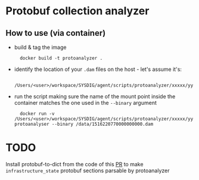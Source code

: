 # Protobuf collection analyzer

## How to use (via container)

- build & tag the image

        docker build -t protoanalyzer .

- identify the location of your `.dam` files on the host - let's assume it's:

        /Users/<user>/workspace/SYSDIG/agent/scripts/protoanalyzer/xxxxx/yyyyyy/

- run the script making sure the name of the mount point inside the container matches the one used in the `--binary` argument

        docker run -v /Users/<user>/workspace/SYSDIG/agent/scripts/protoanalyzer/xxxxx/yyyyyy/:/data protoanalyser --binary /data/1516220770000000000.dam
        
# TODO

Install protobuf-to-dict from the code of this [PR](https://github.com/benhodgson/protobuf-to-dict/pull/18) to make `infrastructure_state` protobuf sections parsable by protoanalyzer

